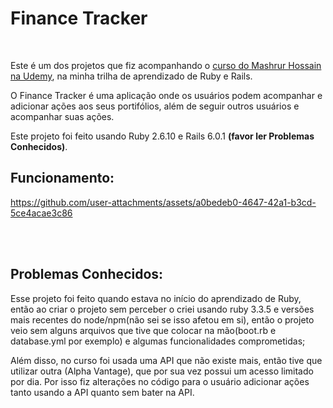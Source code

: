 # Finance Tracker
<br/>

Este é um dos projetos que fiz acompanhando o [curso do Mashrur Hossain na Udemy](https://www.udemy.com/course/the-complete-ruby-on-rails-developer-course), na minha trilha de aprendizado de Ruby e Rails.
<br/>

O Finance Tracker é uma aplicação onde os usuários podem acompanhar e adicionar ações aos seus portifólios, além de seguir outros usuários e acompanhar suas ações. 
<br/>

Este projeto foi feito usando Ruby 2.6.10 e Rails 6.0.1 **(favor ler Problemas Conhecidos)**.
<br/>

## Funcionamento:
https://github.com/user-attachments/assets/a0bedeb0-4647-42a1-b3cd-5ce4acae3c86

<br/>
<br/>

## Problemas Conhecidos: 
Esse projeto foi feito quando estava no início do aprendizado de Ruby, então ao criar o projeto sem perceber o criei usando ruby 3.3.5 e versões mais recentes do node/npm(não sei se isso afetou em si), então o projeto veio sem alguns arquivos que tive que colocar na mão(boot.rb e database.yml por exemplo) e algumas funcionalidades comprometidas;
<br/>

Além disso, no curso foi usada uma API que não existe mais, então tive que utilizar outra (Alpha Vantage), que por sua vez possui um acesso limitado por dia. Por isso fiz alterações no código para o usuário adicionar ações tanto usando a API quanto sem bater na API.

